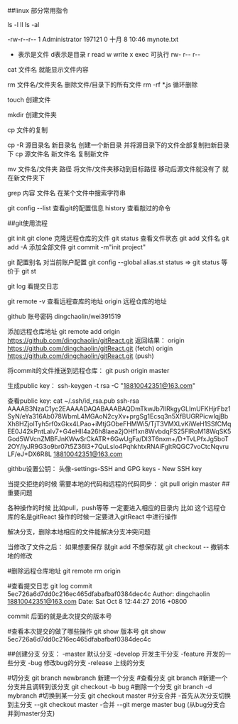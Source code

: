 ##linux 部分常用指令

ls -l
ll
ls -al

-rw-r--r-- 1 Administrator 197121 0 十月  8 10:46 mynote.txt
-   表示是文件  d表示是目录
r read  w write  x exec 可执行
rw-
r--
r--

cat  文件名  就能显示文件内容

rm 文件名/文件夹名  删除文件/目录下的所有文件
rm -rf *.js 循环删除

touch  创建文件

mkdir  创建文件夹

cp  文件的复制


cp -R 源目录名   新目录名  创建一个新目录 并将源目录下的文件全部复制扫新目录下
cp  源文件名    新文件名  复制新文件


mv  文件名/文件夹  路径    将文件/文件夹移动到目标路径  移动后源文件就没有了 就在新文件夹下

grep 内容  文件名 在某个文件中搜索字符串

git config --list 查看git的配置信息
history   查看敲过的命令


##git使用流程

git init
git clone  克隆远程仓库的文件
git status 查看文件状态
git add  文件名
git add -A  添加全部文件
git commit -m"init project"

git 配置别名  对当前账户配置
git config --global alias.st status =>  git status   等价于  git st

git log 看提交日志

 git remote -v  查看远程查库的地址
  origin  远程仓库的地址

github 账号密码  dingchaolin/wei391519

添加远程仓库地址
git remote add origin https://github.com/dingchaolin/gitReact.git
返回结果：
origin  https://github.com/dingchaolin/gitReact.git (fetch)
origin  https://github.com/dingchaolin/gitReact.git (push)

将commit的文件推送到远程仓库：
git push origin master

生成public key：
ssh-keygen -t rsa -C "18810042351@163.com"

查看public key:
cat ~/.ssh/id_rsa.pub
ssh-rsa AAAAB3NzaC1yc2EAAAADAQABAAABAQDmTkwJb7IlRkgyGLImUFKHjrFbz1SyN/eYa316Ab078WbmL4MGAoN2cyXv+prgSg1Ecsq3n5XfBUGRPicwIqjBbXh8HZjolTyh5rf0xGkx4LPao+iMtjGObeFHMWi5/TjT3VMXLvKiWeH1SSfCMqEE0J42kPntLalv7+G4eHII4a26h8laea2jOHf1xn8WvbdqFS25FIRoM18WqSK5God5WVcnZMBFJnKWwSrCkATR+6GwUgFa/Dl3T6nxm+/D+TvLPfxJg5boT2OY/lyJR9G3o9br07t5Z36l3+7QuLsIo4PqhkhtxRNAiFgItRQGC7voCtcNqvruLF/eJ+DX6R8L 18810042351@163.com

githbu设置公钥：
头像-settings-SSH and GPG keys - New SSH key

当提交拒绝的时候 需要本地的代码和远程的代码同步：
git pull origin master
##重要问题

各种操作的时候 比如pull，push等等 一定要进入相应的目录内
比如 这个远程仓库的名是gitReact 操作的时候一定要进入gitReact
中进行操作


解决分支，删除本地相应的文件能解决分支冲突问题

当修改了文件之后：
如果想要保存 就git add
不想保存就 git checkout -- <file> 撤销本地的修改

#删除远程仓库地址
git remote rm origin

#查看提交日志
git log
commit 5ec726a6d7dd0c216ec465dfabafbaf0384dec4c
Author: dingchaolin <18810042351@163.com>
Date:   Sat Oct 8 12:44:27 2016 +0800

commit 后面的就是此次提交的版本号

#查看本次提交的做了哪些操作
git show  版本号
git show  5ec726a6d7dd0c216ec465dfabafbaf0384dec4c

##创建分支
分支：
-master 默认分支
-develop 开发主干分支
 -feature 开发的一些分支
 -bug 修改bug的分支
-release 上线的分支

#切分支
git branch newbranch 新建一个分支
#查看分支
git branch
#新建一个分支并且调转到该分支
git checkout -b bug
#删除一个分支
git branch -d mybranch
#切换到某一分支
git checkout master
#分支合并
-首先从次分支切换到主分支
--git checkout master
-合并
--git merge master bug  (从bug分支合并到master分支)











